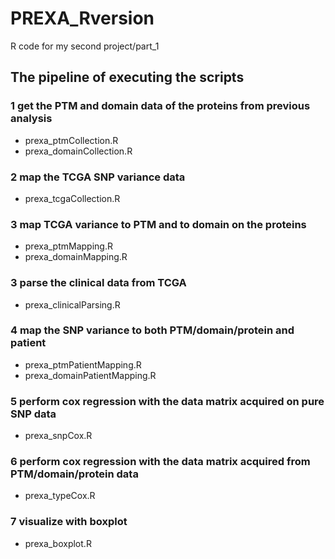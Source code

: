 # PREXA_Rversion
R code for my second project/part_1



## The pipeline of executing the scripts 


### 1 get the PTM and domain data of the proteins from previous analysis 
* prexa_ptmCollection.R
* prexa_domainCollection.R
### 2 map the TCGA SNP variance data 
* prexa_tcgaCollection.R
### 3 map TCGA variance to PTM and to domain on the proteins
* prexa_ptmMapping.R
* prexa_domainMapping.R
### 3 parse the clinical data from TCGA 
* prexa_clinicalParsing.R
### 4 map the SNP variance to both PTM/domain/protein and patient 
* prexa_ptmPatientMapping.R
* prexa_domainPatientMapping.R
### 5 perform cox regression with the data matrix acquired on pure SNP data
* prexa_snpCox.R
### 6 perform cox regression with the data matrix acquired from PTM/domain/protein data
* prexa_typeCox.R
### 7 visualize with boxplot
* prexa_boxplot.R
